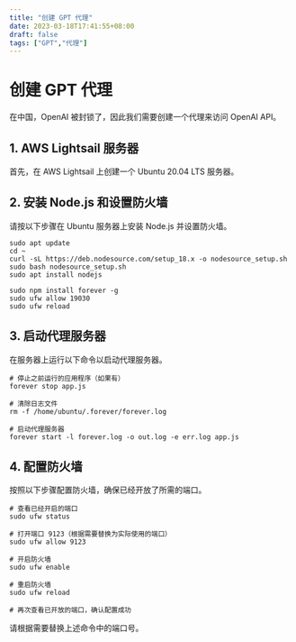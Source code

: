 ```yaml
---
title: "创建 GPT 代理"
date: 2023-03-18T17:41:55+08:00
draft: false
tags: ["GPT","代理"]
---
```

# 创建 GPT 代理

在中国，OpenAI 被封锁了，因此我们需要创建一个代理来访问 OpenAI API。

## 1. AWS Lightsail 服务器
首先，在 AWS Lightsail 上创建一个 Ubuntu 20.04 LTS 服务器。

## 2. 安装 Node.js 和设置防火墙
请按以下步骤在 Ubuntu 服务器上安装 Node.js 并设置防火墙。

```shell
sudo apt update
cd ~
curl -sL https://deb.nodesource.com/setup_18.x -o nodesource_setup.sh
sudo bash nodesource_setup.sh
sudo apt install nodejs

sudo npm install forever -g
sudo ufw allow 19030
sudo ufw reload
```

## 3. 启动代理服务器
在服务器上运行以下命令以启动代理服务器。

```shell
# 停止之前运行的应用程序（如果有）
forever stop app.js

# 清除日志文件
rm -f /home/ubuntu/.forever/forever.log

# 启动代理服务器
forever start -l forever.log -o out.log -e err.log app.js
```

## 4. 配置防火墙
按照以下步骤配置防火墙，确保已经开放了所需的端口。

```shell
# 查看已经开启的端口
sudo ufw status

# 打开端口 9123（根据需要替换为实际使用的端口）
sudo ufw allow 9123

# 开启防火墙
sudo ufw enable

# 重启防火墙
sudo ufw reload

# 再次查看已开放的端口，确认配置成功
```

请根据需要替换上述命令中的端口号。